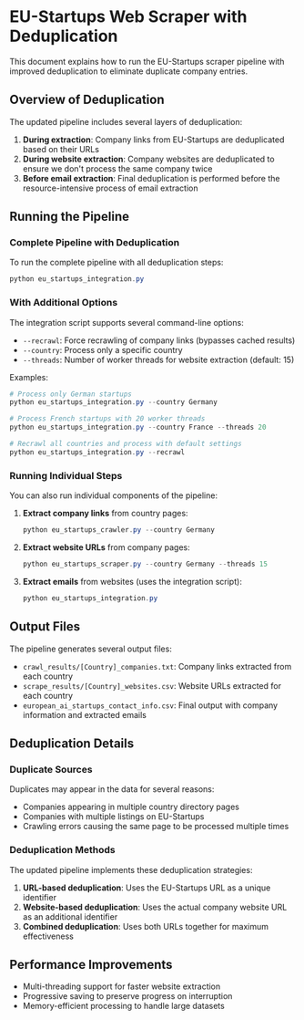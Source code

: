 # EU-Startups Web Scraper with Deduplication

This document explains how to run the EU-Startups scraper pipeline with improved deduplication to eliminate duplicate company entries.

## Overview of Deduplication

The updated pipeline includes several layers of deduplication:

1. **During extraction**: Company links from EU-Startups are deduplicated based on their URLs
2. **During website extraction**: Company websites are deduplicated to ensure we don't process the same company twice
3. **Before email extraction**: Final deduplication is performed before the resource-intensive process of email extraction

## Running the Pipeline

### Complete Pipeline with Deduplication

To run the complete pipeline with all deduplication steps:

```powershell
python eu_startups_integration.py
```

### With Additional Options

The integration script supports several command-line options:

- `--recrawl`: Force recrawling of company links (bypasses cached results)
- `--country`: Process only a specific country
- `--threads`: Number of worker threads for website extraction (default: 15)

Examples:

```powershell
# Process only German startups
python eu_startups_integration.py --country Germany

# Process French startups with 20 worker threads
python eu_startups_integration.py --country France --threads 20

# Recrawl all countries and process with default settings
python eu_startups_integration.py --recrawl
```

### Running Individual Steps

You can also run individual components of the pipeline:

1. **Extract company links** from country pages:
   ```powershell
   python eu_startups_crawler.py --country Germany
   ```

2. **Extract website URLs** from company pages:
   ```powershell
   python eu_startups_scraper.py --country Germany --threads 15
   ```

3. **Extract emails** from websites (uses the integration script):
   ```powershell
   python eu_startups_integration.py
   ```

## Output Files

The pipeline generates several output files:

- `crawl_results/[Country]_companies.txt`: Company links extracted from each country
- `scrape_results/[Country]_websites.csv`: Website URLs extracted for each country
- `european_ai_startups_contact_info.csv`: Final output with company information and extracted emails

## Deduplication Details

### Duplicate Sources

Duplicates may appear in the data for several reasons:
- Companies appearing in multiple country directory pages
- Companies with multiple listings on EU-Startups
- Crawling errors causing the same page to be processed multiple times

### Deduplication Methods

The updated pipeline implements these deduplication strategies:

1. **URL-based deduplication**: Uses the EU-Startups URL as a unique identifier
2. **Website-based deduplication**: Uses the actual company website URL as an additional identifier
3. **Combined deduplication**: Uses both URLs together for maximum effectiveness

## Performance Improvements

- Multi-threading support for faster website extraction
- Progressive saving to preserve progress on interruption
- Memory-efficient processing to handle large datasets
